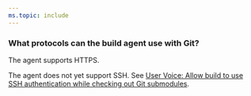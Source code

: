 ```yaml
---
ms.topic: include
---
```


### What protocols can the build agent use with Git?

The agent supports HTTPS.

The agent does not yet support SSH. See [User Voice: Allow build to use SSH authentication while checking out Git submodules](https://visualstudio.uservoice.com/forums/330519-team-services/suggestions/15109674-allow-build-to-use-ssh-authentication-while-checki).
